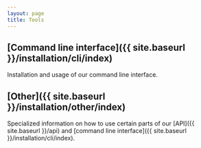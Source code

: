 ```yaml
---
layout: page
title: Tools
---
```


## [Command line interface]({{ site.baseurl }}/installation/cli/index)
Installation and usage of our command line interface.

## [Other]({{ site.baseurl }}/installation/other/index)
Specialized information on how to use certain parts of our [API]({{ site.baseurl }}/api) and [command line interface]({{ site.baseurl }}/installation/cli/index).
